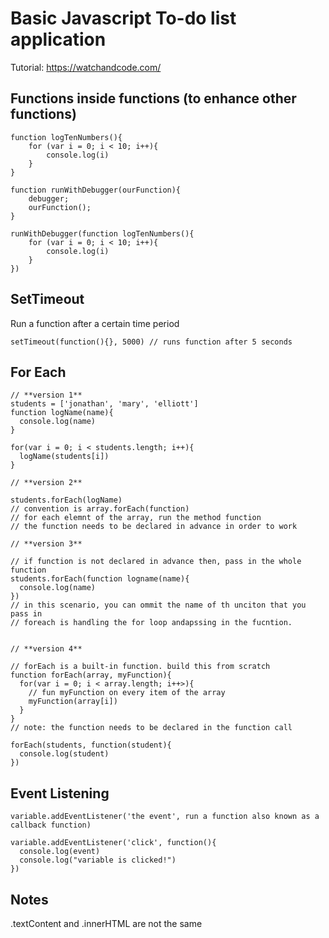 # Basic Javascript To-do list application

Tutorial: https://watchandcode.com/

## Functions inside functions (to enhance other functions)

```
function logTenNumbers(){
    for (var i = 0; i < 10; i++){
        console.log(i)
    }
}

function runWithDebugger(ourFunction){
    debugger;
    ourFunction();
}

runWithDebugger(function logTenNumbers(){
    for (var i = 0; i < 10; i++){
        console.log(i)
    }
})
```

## SetTimeout

Run a function after a certain time period

```
setTimeout(function(){}, 5000) // runs function after 5 seconds
```

## For Each

```
// **version 1**
students = ['jonathan', 'mary', 'elliott']
function logName(name){
  console.log(name)
}

for(var i = 0; i < students.length; i++){
  logName(students[i])
}

// **version 2**

students.forEach(logName)
// convention is array.forEach(function)
// for each elemnt of the array, run the method function
// the function needs to be declared in advance in order to work

// **version 3**

// if function is not declared in advance then, pass in the whole function
students.forEach(function logname(name){
  console.log(name)
})
// in this scenario, you can ommit the name of th unciton that you pass in
// foreach is handling the for loop andapssing in the fucntion.


// **version 4**

// forEach is a built-in function. build this from scratch
function forEach(array, myFunction){
  for(var i = 0; i < array.length; i++>){
    // fun myFunction on every item of the array
    myFunction(array[i])
  }
}
// note: the function needs to be declared in the function call

forEach(students, function(student){
  console.log(student)
})
```

## Event Listening

```
variable.addEventListener('the event', run a function also known as a callback function)

variable.addEventListener('click', function(){
  console.log(event)
  console.log("variable is clicked!")
})
```

## Notes

.textContent and .innerHTML are not the same
